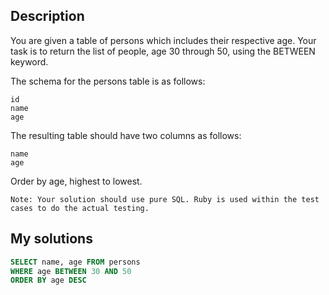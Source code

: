 ## Description

You are given a table of persons which includes their respective age. Your task is to return the list of people, age 30 through 50, using the BETWEEN keyword.

The schema for the persons table is as follows:

    id
    name
    age

The resulting table should have two columns as follows:

    name
    age

Order by age, highest to lowest.

`Note: Your solution should use pure SQL. Ruby is used within the test cases to do the actual testing.`


## My solutions

```SQL
SELECT name, age FROM persons
WHERE age BETWEEN 30 AND 50
ORDER BY age DESC
```